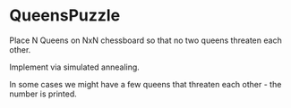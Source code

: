 # QueensPuzzle
Place N Queens on NxN chessboard so that no two queens threaten each other.

Implement via simulated annealing.

In some cases we might have a few queens that threaten each other - the number is printed.
